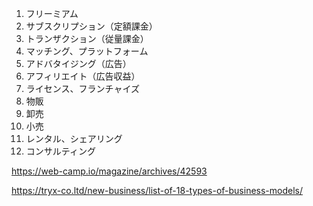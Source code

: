1. フリーミアム
2. サブスクリプション（定額課金）
3. トランザクション（従量課金）
4. マッチング、プラットフォーム
5. アドバタイジング（広告）
6. アフィリエイト（広告収益）
7. ライセンス、フランチャイズ
8. 物販
9. 卸売
10. 小売
11. レンタル、シェアリング
12. コンサルティング

https://web-camp.io/magazine/archives/42593

https://tryx-co.ltd/new-business/list-of-18-types-of-business-models/
